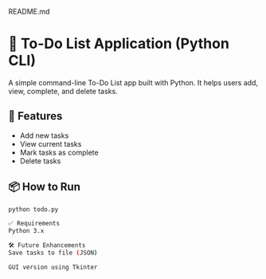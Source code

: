 README.md
# 📝 To-Do List Application (Python CLI)

A simple command-line To-Do List app built with Python. It helps users add, view, complete, and delete tasks.

## 🚀 Features
- Add new tasks
- View current tasks
- Mark tasks as complete
- Delete tasks

## 📦 How to Run
```bash
python todo.py

✅ Requirements
Python 3.x

🛠️ Future Enhancements
Save tasks to file (JSON)

GUI version using Tkinter
